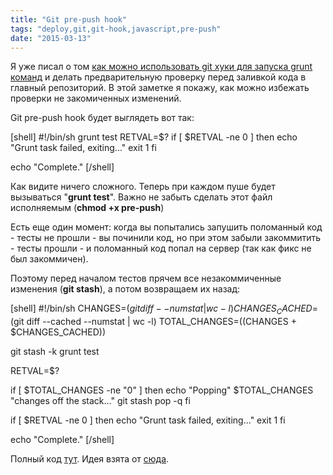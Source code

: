 ```yaml
---
title: "Git pre-push hook"
tags: "deploy,git,git-hook,javascript,pre-push"
date: "2015-03-13"
---
```


Я уже писал о том [как можно использовать git хуки для запуска grunt команд](https://stepansuvorov.com/blog/2013/01/git-hook/ "git hook: Не пускаем в репозиторий ошибки") и делать предварительную проверку перед заливкой кода в главный репозиторий. В этой заметке я покажу, как можно избежать проверки не закомиченных изменений.

Git pre-push hook будет выглядеть вот так:

[shell] #!/bin/sh grunt test RETVAL=$? if [ $RETVAL -ne 0 ] then echo "Grunt task failed, exiting..." exit 1 fi

echo "Complete." [/shell]

Как видите ничего сложного. Теперь при каждом пуше будет вызываться "**grunt test**". Важно не забыть сделать этот файл исполняемым (**chmod +x pre-push**)

Есть еще один момент: когда вы попытались запушить поломанный код - тесты не прошли - вы починили код, но при этом забыли закоммитить - тесты прошли - и поломанный код попал на сервер (так как фикс не был закоммичен).

Поэтому перед началом тестов прячем все незакоммиченные изменения (**git stash**), а потом возвращаем их назад:

[shell] #!/bin/sh CHANGES=$(git diff --numstat | wc -l) CHANGES_CACHED=$(git diff --cached --numstat | wc -l) TOTAL_CHANGES=$(($CHANGES + $CHANGES_CACHED))

git stash -k grunt test

RETVAL=$?

if [ $TOTAL_CHANGES -ne "0" ] then echo "Popping" $TOTAL_CHANGES "changes off the stack..." git stash pop -q fi

if [ $RETVAL -ne 0 ] then echo "Grunt task failed, exiting..." exit 1 fi

echo "Complete." [/shell]

Полный код [тут](https://gist.github.com/stevermeister/e530409b19daac932ee2 "gist"). Идея взята от [сюда](https://old.briangonzalez.org/posts/run-grunt-task-pre-push-to-git-repo "https://old.briangonzalez.org/posts/run-grunt-task-pre-push-to-git-repo").
